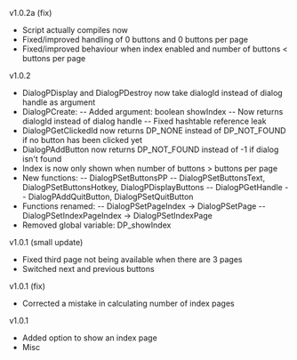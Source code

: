 v1.0.2a (fix)
- Script actually compiles now
- Fixed/improved handling of 0 buttons and 0 buttons per page
- Fixed/improved behaviour when index enabled and number of buttons < buttons per page

v1.0.2
- DialogPDisplay and DialogPDestroy now take dialogId instead of dialog handle as argument
- DialogPCreate:
-- Added argument: boolean showIndex
-- Now returns dialogId instead of dialog handle
-- Fixed hashtable reference leak
- DialogPGetClickedId now returns DP_NONE instead of DP_NOT_FOUND if no button has been clicked yet
- DialogPAddButton now returns DP_NOT_FOUND instead of -1 if dialog isn't found
- Index is now only shown when number of buttons > buttons per page
- New functions:
-- DialogPSetButtonsPP
-- DialogPSetButtonsText, DialogPSetButtonsHotkey, DialogPDisplayButtons
-- DialogPGetHandle
-- DialogPAddQuitButton, DialogPSetQuitButton
- Functions renamed:
-- DialogPSetPageIndex -> DialogPSetPage
-- DialogPSetIndexPageIndex -> DialogPSetIndexPage
- Removed global variable: DP_showIndex

v1.0.1 (small update)
- Fixed third page not being available when there are 3 pages
- Switched next and previous buttons

v1.0.1 (fix)
- Corrected a mistake in calculating number of index pages

v1.0.1
- Added option to show an index page
- Misc
